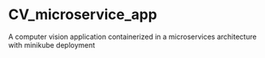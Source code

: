 # CV_microservice_app
A computer vision application containerized in a microservices architecture with minikube deployment
